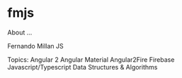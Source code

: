 # fmjs
About ...

Fernando Millan JS

Topics:
    Angular 2
    Angular Material
    Angular2Fire
    Firebase
    Javascript/Typescript
    Data Structures & Algorithms
    